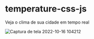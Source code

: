 # temperature-css-js
Veja o clima de sua cidade em tempo real

![Captura de tela 2022-10-16 104212](https://user-images.githubusercontent.com/107413382/196038717-adb5d581-1d96-4a2a-8874-3fac34006eaf.jpg)
